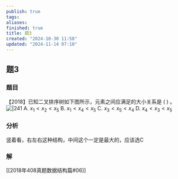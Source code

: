 ```yaml
---
publish: true
tags: 
aliases: 
finished: true
title: 题3
created: "2024-10-30 11:58"
updated: "2024-11-14 07:10"
---
```

## 题3
### 题目
【2018】已知二叉排序树如下图所示，元素之间应满足的大小关系是 ( ) 。 
![|241](https://img.hwenyi.live/202410301846607.webp)
A. ${x}_{1} < {x}_{2} < {x}_{5}$
B. ${x}_{1} < {x}_{4} < {x}_{5}$
C. ${x}_{3} < {x}_{5} < {x}_{4}$
D. ${x}_{4} < {x}_{3} < {x}_{5}$
### 分析
竖着看，右左右这种结构，中间这个一定是最大的，应该选C
### 解
[[2018年408真题数据结构篇#06]]
